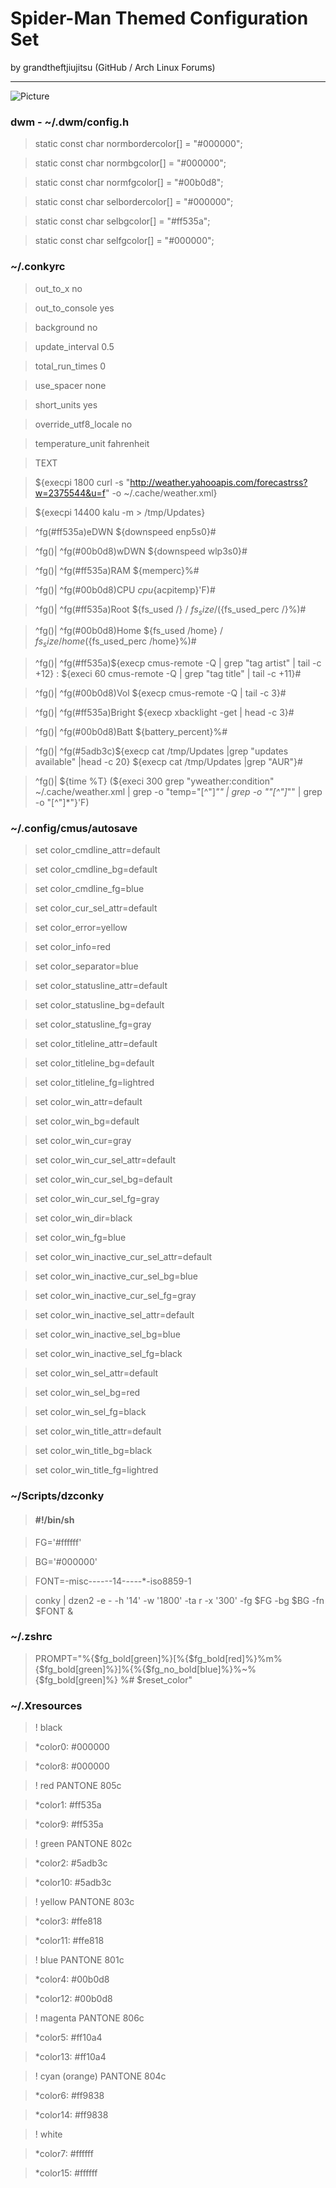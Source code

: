 Spider-Man Themed Configuration Set
===================================

by grandtheftjiujitsu (GitHub / Arch Linux Forums)

--------------------------------------------------

![Picture](https://lh6.googleusercontent.com/-d46fv7uZhlU/VJcxfALM3MI/AAAAAAAAChY/xJ24HdwDIkM/w542-h305-no/2014-12-21-153917_1920x1080_scrot.png)

### dwm - ~/.dwm/config.h
> static const char normbordercolor[] = "#000000";

> static const char normbgcolor[]     = "#000000";

> static const char normfgcolor[]     = "#00b0d8";

> static const char selbordercolor[]  = "#000000";

> static const char selbgcolor[]      = "#ff535a";

> static const char selfgcolor[]      = "#000000";

### ~/.conkyrc
> out_to_x no

> out_to_console yes

> background no

> update_interval 0.5

> total_run_times 0

> use_spacer none

> short_units yes

> override_utf8_locale no

> temperature_unit fahrenheit

> TEXT

> ${execpi 1800 curl -s "http://weather.yahooapis.com/forecastrss?w=2375544&u=f" -o ~/.cache/weather.xml}

> ${execpi 14400 kalu -m > /tmp/Updates}

> ^fg(\#ff535a)eDWN ${downspeed enp5s0}#

>  ^fg()| ^fg(\#00b0d8)wDWN ${downspeed wlp3s0}#

>  ^fg()| ^fg(\#ff535a)RAM ${memperc}%#

>  ^fg()| ^fg(\#00b0d8)CPU ${cpu}% (${acpitemp}'F)#

>  ^fg()| ^fg(\#ff535a)Root ${fs_used /} / ${fs_size /} (${fs_used_perc /}%)#

>  ^fg()| ^fg(\#00b0d8)Home ${fs_used /home} / ${fs_size /home} (${fs_used_perc /home}%)#

>  ^fg()| ^fg(\#ff535a)${execp cmus-remote -Q | grep "tag artist" | tail -c +12} : ${execi 60 cmus-remote -Q | grep "tag title" | tail -c +11}#

>  ^fg()| ^fg(\#00b0d8)Vol ${execp cmus-remote -Q | tail -c 3}#

>  ^fg()| ^fg(\#ff535a)Bright ${execp xbacklight -get | head -c 3}#

>  ^fg()| ^fg(\#00b0d8)Batt ${battery_percent}%#

>  ^fg()| ^fg(\#5adb3c)${execp cat /tmp/Updates |grep "updates available" |head -c 20} ${execp cat /tmp/Updates |grep "AUR"}#

>  ^fg()| ${time %T} (${execi 300 grep "yweather:condition" ~/.cache/weather.xml | grep -o "temp=\"[^\"]*\"" | grep -o "\"[^\"]*\"" | grep -o "[^\"]*"}'F)

### ~/.config/cmus/autosave
> set color_cmdline_attr=default

> set color_cmdline_bg=default

> set color_cmdline_fg=blue

> set color_cur_sel_attr=default

> set color_error=yellow

> set color_info=red

> set color_separator=blue

> set color_statusline_attr=default

> set color_statusline_bg=default

> set color_statusline_fg=gray

> set color_titleline_attr=default

> set color_titleline_bg=default

> set color_titleline_fg=lightred

> set color_win_attr=default

> set color_win_bg=default

> set color_win_cur=gray

> set color_win_cur_sel_attr=default

> set color_win_cur_sel_bg=default

> set color_win_cur_sel_fg=gray

> set color_win_dir=black

> set color_win_fg=blue

> set color_win_inactive_cur_sel_attr=default

> set color_win_inactive_cur_sel_bg=blue

> set color_win_inactive_cur_sel_fg=gray

> set color_win_inactive_sel_attr=default

> set color_win_inactive_sel_bg=blue

> set color_win_inactive_sel_fg=black

> set color_win_sel_attr=default

> set color_win_sel_bg=red

> set color_win_sel_fg=black

> set color_win_title_attr=default

> set color_win_title_bg=black

> set color_win_title_fg=lightred

### ~/Scripts/dzconky
> #### #!/bin/sh

> FG='#ffffff'

> BG='#000000'

> FONT=-misc-*-*-*-*--14-*-*-*-*-*-iso8859-1

> conky | dzen2 -e - -h '14' -w '1800' -ta r -x '300' -fg $FG -bg $BG -fn $FONT &

### ~/.zshrc
> PROMPT="%{$fg_bold[green]%}[%{$fg_bold[red]%}%m%{$fg_bold[green]%}]%{%{$fg_no_bold[blue]%}%~%{$fg_bold[green]%} %# $reset_color"

### ~/.Xresources
> ! black                                                                         

> *color0: #000000                                                                

> *color8: #000000                                                                

> ! red PANTONE 805c                                                              

> *color1: #ff535a                                                                

> *color9: #ff535a                                                                

> ! green PANTONE 802c                                                            

> *color2: #5adb3c                                                                

> *color10: #5adb3c                                                               

> ! yellow PANTONE 803c                                                           

> *color3: #ffe818                                                                

> *color11: #ffe818                                                               

> ! blue PANTONE 801c                                                             

> *color4: #00b0d8                                                                

> *color12: #00b0d8                                                               

> ! magenta PANTONE 806c                                                          

> *color5: #ff10a4                                                                

> *color13: #ff10a4                                                               

> ! cyan (orange) PANTONE 804c                                                    

> *color6: #ff9838                                                                

> *color14: #ff9838 

> ! white                                                                         

> *color7: #ffffff                                                                

> *color15: #ffffff